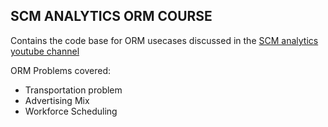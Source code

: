 ## SCM ANALYTICS ORM COURSE

Contains the code base for ORM usecases discussed in the [SCM analytics youtube channel](https://www.youtube.com/@SCMAnalytics)

ORM Problems covered:
* Transportation problem 
* Advertising Mix
* Workforce Scheduling 

